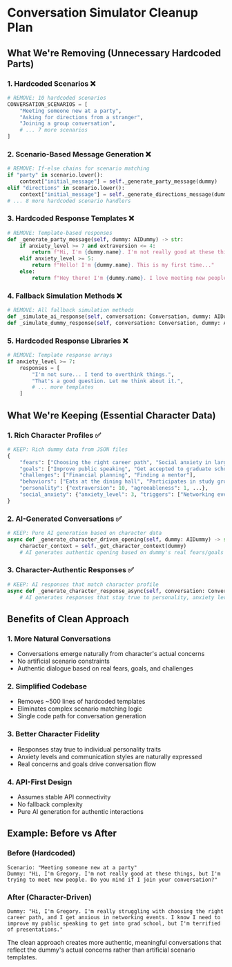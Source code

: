 # Conversation Simulator Cleanup Plan

## What We're Removing (Unnecessary Hardcoded Parts)

### 1. **Hardcoded Scenarios** ❌
```python
# REMOVE: 10 hardcoded scenarios
CONVERSATION_SCENARIOS = [
    "Meeting someone new at a party",
    "Asking for directions from a stranger", 
    "Joining a group conversation",
    # ... 7 more scenarios
]
```

### 2. **Scenario-Based Message Generation** ❌
```python
# REMOVE: If-else chains for scenario matching
if "party" in scenario.lower():
    context["initial_message"] = self._generate_party_message(dummy)
elif "directions" in scenario.lower():
    context["initial_message"] = self._generate_directions_message(dummy)
# ... 8 more hardcoded scenario handlers
```

### 3. **Hardcoded Response Templates** ❌
```python
# REMOVE: Template-based responses
def _generate_party_message(self, dummy: AIDummy) -> str:
    if anxiety_level >= 7 and extraversion <= 4:
        return f"Hi, I'm {dummy.name}. I'm not really good at these things..."
    elif anxiety_level >= 5:
        return f"Hello! I'm {dummy.name}. This is my first time..."
    else:
        return f"Hey there! I'm {dummy.name}. I love meeting new people..."
```

### 4. **Fallback Simulation Methods** ❌
```python
# REMOVE: All fallback simulation methods
def _simulate_ai_response(self, conversation: Conversation, dummy: AIDummy) -> str:
def _simulate_dummy_response(self, conversation: Conversation, dummy: AIDummy, scenario: str, round_num: int) -> str:
```

### 5. **Hardcoded Response Libraries** ❌
```python
# REMOVE: Template response arrays
if anxiety_level >= 7:
    responses = [
        "I'm not sure... I tend to overthink things.",
        "That's a good question. Let me think about it.",
        # ... more templates
    ]
```

## What We're Keeping (Essential Character Data)

### 1. **Rich Character Profiles** ✅
```python
# KEEP: Rich dummy data from JSON files
{
    "fears": ["Choosing the right career path", "Social anxiety in large lecture halls"],
    "goals": ["Improve public speaking", "Get accepted to graduate school"],
    "challenges": ["Financial planning", "Finding a mentor"],
    "behaviors": ["Eats at the dining hall", "Participates in study groups"],
    "personality": {"extraversion": 10, "agreeableness": 1, ...},
    "social_anxiety": {"anxiety_level": 3, "triggers": ["Networking events", ...]}
}
```

### 2. **AI-Generated Conversations** ✅
```python
# KEEP: Pure AI generation based on character data
async def _generate_character_driven_opening(self, dummy: AIDummy) -> str:
    character_context = self._get_character_context(dummy)
    # AI generates authentic opening based on dummy's real fears/goals
```

### 3. **Character-Authentic Responses** ✅
```python
# KEEP: AI responses that match character profile
async def _generate_character_response_async(self, conversation: Conversation, dummy: AIDummy, round_num: int) -> str:
    # AI generates responses that stay true to personality, anxiety level, communication style
```

## Benefits of Clean Approach

### 1. **More Natural Conversations**
- Conversations emerge naturally from character's actual concerns
- No artificial scenario constraints
- Authentic dialogue based on real fears, goals, and challenges

### 2. **Simplified Codebase**
- Removes ~500 lines of hardcoded templates
- Eliminates complex scenario matching logic
- Single code path for conversation generation

### 3. **Better Character Fidelity**
- Responses stay true to individual personality traits
- Anxiety levels and communication styles are naturally expressed
- Real concerns and goals drive conversation flow

### 4. **API-First Design**
- Assumes stable API connectivity
- No fallback complexity
- Pure AI generation for authentic interactions

## Example: Before vs After

### Before (Hardcoded)
```
Scenario: "Meeting someone new at a party"
Dummy: "Hi, I'm Gregory. I'm not really good at these things, but I'm trying to meet new people. Do you mind if I join your conversation?"
```

### After (Character-Driven)
```
Dummy: "Hi, I'm Gregory. I'm really struggling with choosing the right career path, and I get anxious in networking events. I know I need to improve my public speaking to get into grad school, but I'm terrified of presentations."
```

The clean approach creates more authentic, meaningful conversations that reflect the dummy's actual concerns rather than artificial scenario templates.
